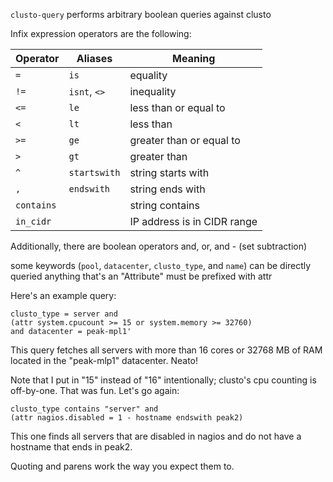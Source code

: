 `clusto-query` performs arbitrary boolean queries against clusto

Infix expression operators are the following:

| Operator | Aliases | Meaning     |
|----------|---------| ------------|
| `=`      | `is` | equality    |
| `!=`     | `isnt`, `<>` | inequality  |
| `<=` | `le` | less than or equal to |
| `<` | `lt` | less than |
| `>=` | `ge` | greater than or equal to |
| `>` | `gt` | greater than |
| `^` | `startswith` | string starts with |
| `,` | `endswith` | string ends with |
| `contains` | | string contains |
| `in_cidr` | | IP address is in CIDR range |

Additionally, there are boolean operators and, or, and - (set subtraction)

some keywords (`pool`, `datacenter`, `clusto_type`, and `name`) can be directly queried
anything that's an "Attribute" must be prefixed with attr

Here's an example query:

    clusto_type = server and
    (attr system.cpucount >= 15 or system.memory >= 32760)
    and datacenter = peak-mpl1'

This query fetches all servers with more than 16 cores or 32768 MB of RAM
located in the "peak-mlp1" datacenter. Neato!

Note that I put in "15" instead of "16" intentionally; clusto's cpu counting
is off-by-one. That was fun. Let's go again:

    clusto_type contains "server" and
    (attr nagios.disabled = 1 - hostname endswith peak2)

This one finds all servers that are disabled in nagios and do not have a
hostname that ends in peak2.

Quoting and parens work the way you expect them to.
